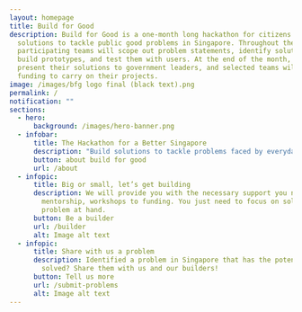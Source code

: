 ```yaml
---
layout: homepage
title: Build for Good
description: Build for Good is a one-month long hackathon for citizens to build
  solutions to tackle public good problems in Singapore. Throughout the month,
  participating teams will scope out problem statements, identify solutions,
  build prototypes, and test them with users. At the end of the month, they will
  present their solutions to government leaders, and selected teams will receive
  funding to carry on their projects.
image: /images/bfg logo final (black text).png
permalink: /
notification: ""
sections:
  - hero:
      background: /images/hero-banner.png
  - infobar:
      title: The Hackathon for a Better Singapore
      description: "Build solutions to tackle problems faced by everyday Singaporeans. "
      button: about build for good
      url: /about
  - infopic:
      title: Big or small, let’s get building
      description: We will provide you with the necessary support you need — from
        mentorship, workshops to funding. You just need to focus on solving the
        problem at hand.
      button: Be a builder
      url: /builder
      alt: Image alt text
  - infopic:
      title: Share with us a problem
      description: Identified a problem in Singapore that has the potential to be
        solved? Share them with us and our builders!
      button: Tell us more
      url: /submit-problems
      alt: Image alt text
---
```

